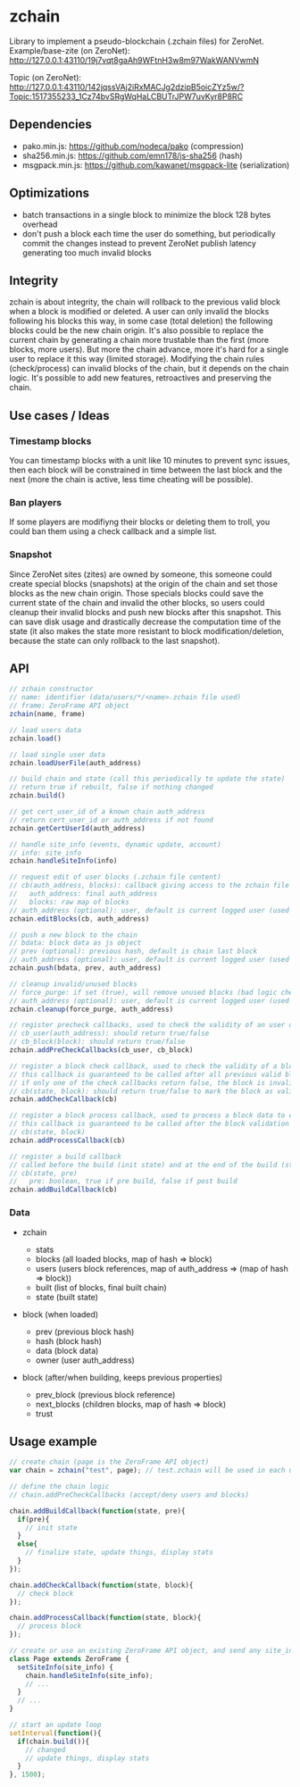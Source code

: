 # zchain 

Library to implement a pseudo-blockchain (.zchain files) for ZeroNet.
Example/base-zite (on ZeroNet): http://127.0.0.1:43110/19j7vqt8gaAh9WFtnH3w8m97WakWANVwmN

Topic (on ZeroNet): http://127.0.0.1:43110/142jqssVAj2iRxMACJg2dzipB5oicZYz5w/?Topic:1517355233_1Cz74bvSRgWqHaLCBUTrJPW7uvKyr8P8RC

## Dependencies

* pako.min.js: https://github.com/nodeca/pako (compression)
* sha256.min.js: https://github.com/emn178/js-sha256 (hash)
* msgpack.min.js: https://github.com/kawanet/msgpack-lite (serialization)

## Optimizations

* batch transactions in a single block to minimize the block 128 bytes overhead
* don't push a block each time the user do something, but periodically commit the changes instead to prevent ZeroNet publish latency generating too much invalid blocks

## Integrity

zchain is about integrity, the chain will rollback to the previous valid block when a block is modified or deleted. 
A user can only invalid the blocks following his blocks this way, in some case (total deletion) the following blocks could be the new chain origin. 
It's also possible to replace the current chain by generating a chain more trustable than the first (more blocks, more users). But more the chain advance, more it's hard for a single user to replace it this way (limited storage).
Modifying the chain rules (check/process) can invalid blocks of the chain, but it depends on the chain logic. It's possible to add new features, retroactives and preserving the chain.

## Use cases / Ideas

### Timestamp blocks

You can timestamp blocks with a unit like 10 minutes to prevent sync issues, then each block will be constrained in time between the last block and the next (more the chain is active, less time cheating will be possible).

### Ban players

If some players are modifiyng their blocks or deleting them to troll, you could ban them using a check callback and a simple list.

### Snapshot

Since ZeroNet sites (zites) are owned by someone, this someone could create special blocks (snapshots) at the origin of the chain and set those blocks as the new chain origin. Those specials blocks could save the current state of the chain and invalid the other blocks, so users could cleanup their invalid blocks and push new blocks after this snapshot. This can save disk usage and drastically decrease the computation time of the state (it also makes the state more resistant to block modification/deletion, because the state can only rollback to the last snapshot). 

## API

```js
// zchain constructor
// name: identifier (data/users/*/<name>.zchain file used)
// frame: ZeroFrame API object
zchain(name, frame)

// load users data
zchain.load()

// load single user data
zchain.loadUserFile(auth_address)

// build chain and state (call this periodically to update the state)
// return true if rebuilt, false if nothing changed
zchain.build()

// get cert_user_id of a known chain auth_address
// return cert_user_id or auth_address if not found
zchain.getCertUserId(auth_address)

// handle site_info (events, dynamic update, account)
// info: site_info
zchain.handleSiteInfo(info)

// request edit of user blocks (.zchain file content)
// cb(auth_address, blocks): callback giving access to the zchain file blocks, should return true on modifications
//   auth_address: final auth_address
//   blocks: raw map of blocks
// auth_address (optional): user, default is current logged user (used to modify as another user, ex: by the zite owner)
zchain.editBlocks(cb, auth_address)

// push a new block to the chain 
// bdata: block data as js object
// prev (optional): previous hash, default is chain last block
// auth_address (optional): user, default is current logged user (used to modify as another user, ex: by the zite owner)
zchain.push(bdata, prev, auth_address)

// cleanup invalid/unused blocks
// force_purge: if set (true), will remove unused blocks (bad logic check), if blocks are not properly loaded, using this can remove all of them
// auth_address (optional): user, default is current logged user (used to modify as another user, ex: by the zite owner)
zchain.cleanup(force_purge, auth_address)

// register precheck callbacks, used to check the validity of an user or individual block to be added to the chain graph
// cb_user(auth_address): should return true/false
// cb_block(block): should return true/false
zchain.addPreCheckCallbacks(cb_user, cb_block)

// register a block check callback, used to check the validity of a block 
// this callback is guaranteed to be called after all previous valid blocks were processed for a specific state and before the next block processing
// if only one of the check callbacks return false, the block is invalid
// cb(state, block): should return true/false to mark the block as valid/invalid
zchain.addCheckCallback(cb)

// register a block process callback, used to process a block data to compute the chain state
// this callback is guaranteed to be called after the block validation for a specific state, it should only modify the passed state
// cb(state, block)
zchain.addProcessCallback(cb)

// register a build callback
// called before the build (init state) and at the end of the build (stats are availables)
// cb(state, pre)
//   pre: boolean, true if pre build, false if post build
zchain.addBuildCallback(cb)
```
### Data

* zchain
  * stats
  * blocks (all loaded blocks, map of hash => block)
  * users (users block references, map of auth_address => (map of hash => block))
  * built (list of blocks, final built chain)
  * state (built state)

* block (when loaded)
  * prev (previous block hash)
  * hash (block hash)
  * data (block data)
  * owner (user auth_address)

* block (after/when building, keeps previous properties)
  * prev_block (previous block reference)
  * next_blocks (children blocks, map of hash => block)
  * trust

## Usage example

```js
// create chain (page is the ZeroFrame API object)
var chain = zchain("test", page); // test.zchain will be used in each user data directory

// define the chain logic
// chain.addPreCheckCallbacks (accept/deny users and blocks)

chain.addBuildCallback(function(state, pre){
  if(pre){
    // init state
  }
  else{
    // finalize state, update things, display stats
  }
});

chain.addCheckCallback(function(state, block){
  // check block
});

chain.addProcessCallback(function(state, block){
  // process block
});

// create or use an existing ZeroFrame API object, and send any site_info changes to the chain
class Page extends ZeroFrame {
  setSiteInfo(site_info) {
    chain.handleSiteInfo(site_info); 
    // ...
  }
  // ...
}

// start an update loop
setInterval(function(){ 
  if(chain.build()){
    // changed
    // update things, display stats
  }
}, 1500);
```
